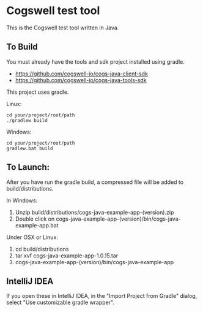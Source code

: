 # Cogswell test tool
This is the Cogswell test tool written in Java.

## To Build
You must already have the tools and sdk project installed using gradle.
* https://github.com/cogswell-io/cogs-java-client-sdk
* https://github.com/cogswell-io/cogs-java-tools-sdk

This project uses gradle.

Linux:
```
cd your/project/root/path
./gradlew build
```

Windows:
```
cd your/project/root/path
gradlew.bat build
```

## To Launch:

After you have run the gradle build, a compressed file will be added to build/distributions.

In Windows:
1. Unzip build/distributions/cogs-java-example-app-(version).zip
2. Double click on cogs-java-example-app-(version)/bin/cogs-java-example-app.bat

Under OSX or Linux: 
1. cd build/distributions
2. tar xvf cogs-java-example-app-1.0.15.tar
3. cogs-java-example-app-(version)/bin/cogs-java-example-app

## IntelliJ IDEA

If you open these in IntelliJ IDEA, in the "Import Project from Gradle" dialog, select "Use customizable gradle wrapper".
